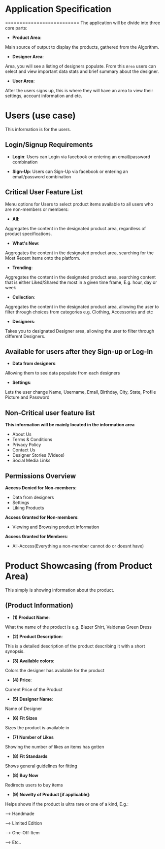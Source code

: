 Application Specification 
==========================
==========================
The application will be divide into three core parts: 

- **Product Area**: 

Main source of output to display the products, gathered from the Algorithm.

- **Designer Area**: 

Area, you will see a listing of designers populate. From this `Area` users can select and view important data stats and brief summary about the designer.

- **User Area**: 

After the users signs up, this is where they will have an area to view their settings, account information and etc.


Users (use case)
======
This information is for the users. 

Login/Signup Requirements
------------------------

- **Login**:
Users can Login via facebook or entering an email/password combination

- **Sign-Up**:
Users can Sign-Up via facebook or entering an email/password combination 

Critical User Feature List
------------------------

Menu options for Users to select product items available to all users who are non-members or members:

- **All**:

Aggregates the content in the designated product area, regardless of product specifications.

- **What's New**:

Aggregates the content in the designated product area, searching for the Most Recent items onto the platform.

- **Trending**:

Aggregates the content in the designated product area, searching content that is either Liked/Shared the most in a given time frame, E.g. hour, day or week 

- **Collection**:

Aggregates the content in the designated product area, allowing the user to filter through choices from categories e.g. Clothing, Accessories and etc

- **Designers**:

Takes you to designated Designer area, allowing the user to filter through different Designers.



Available for users after they Sign-up or Log-In
------------------------------------------------
- **Data from designers**:

Allowing them to see data populate from each designers

- **Settings**:

Lets the user change Name, Username, Email, Birthday, City, State, Profile Picture and Password


Non-Critical user feature list
----------------------------
**This information will be mainly located in the information area**
- About Us
- Terms & Conditions
- Privacy Policy 
- Contact Us
- Designer Stories (Videos)
- Social Media Links


Permissions Overview
--------------------
**Access Denied for Non-members**:
- Data from designers
- Settings
- Liking Products

**Access Granted for Non-members**:
- Viewing and Browsing product information 

**Access Granted for Members**:
- All-Access(Everything a non-member cannot do or doesnt have)



Product Showcasing (from Product Area)
=====================================

This simply is showing information about the product.

(Product Information)
----------------------------------------
- **(1) Product Name**:

What the name of the product is e.g. Blazer Shirt, Valdenas Green Dress

- **(2) Product Description**:

This is a detailed description of the product describing it with a short synopsis.

- **(3) Available colors**:

Colors the designer has available for the product

- **(4) Price**:

Current Price of the Product

- **(5) Designer Name**:

Name of Designer

- **(6) Fit Sizes**

Sizes the product is available in

- **(7) Number of Likes**

Showing the number of likes an items has gotten

- **(8) Fit Standards**

Shows general guidelines for fitting

- **(8) Buy Now**

Redirects users to buy items

- **(9) Novelty of Product [if applicable]**:

Helps shows if the product is ultra rare or one of a kind, E.g.:

--> Handmade

--> Limited Edition

--> One-Off-Item

--> Etc..
